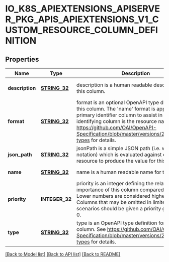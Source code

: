 # IO_K8S_APIEXTENSIONS_APISERVER_PKG_APIS_APIEXTENSIONS_V1_CUSTOM_RESOURCE_COLUMN_DEFINITION

## Properties
Name | Type | Description | Notes
------------ | ------------- | ------------- | -------------
**description** | [**STRING_32**](STRING_32.md) | description is a human readable description of this column. | [optional] [default to null]
**format** | [**STRING_32**](STRING_32.md) | format is an optional OpenAPI type definition for this column. The &#39;name&#39; format is applied to the primary identifier column to assist in clients identifying column is the resource name. See https://github.com/OAI/OpenAPI-Specification/blob/master/versions/2.0.md#data-types for details. | [optional] [default to null]
**json_path** | [**STRING_32**](STRING_32.md) | jsonPath is a simple JSON path (i.e. with array notation) which is evaluated against each custom resource to produce the value for this column. | [default to null]
**name** | [**STRING_32**](STRING_32.md) | name is a human readable name for the column. | [default to null]
**priority** | **INTEGER_32** | priority is an integer defining the relative importance of this column compared to others. Lower numbers are considered higher priority. Columns that may be omitted in limited space scenarios should be given a priority greater than 0. | [optional] [default to null]
**type** | [**STRING_32**](STRING_32.md) | type is an OpenAPI type definition for this column. See https://github.com/OAI/OpenAPI-Specification/blob/master/versions/2.0.md#data-types for details. | [default to null]

[[Back to Model list]](../README.md#documentation-for-models) [[Back to API list]](../README.md#documentation-for-api-endpoints) [[Back to README]](../README.md)


